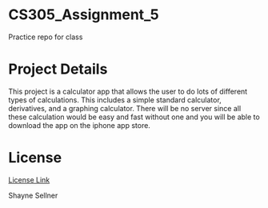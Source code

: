 # CS305_Assignment_5
Practice repo for class

# Project Details
This project is a calculator app that allows the user to do lots of different types of calculations. This includes a simple standard calculator, derivatives, and a graphing calculator. There will be no server since all these calculation would be easy and fast without one and you will be able to download the app on the iphone app store.  

# License
[License Link](https://github.com/DylanMotz/CS305_Assignment_5/blob/main/LICENSE)

Shayne Sellner
